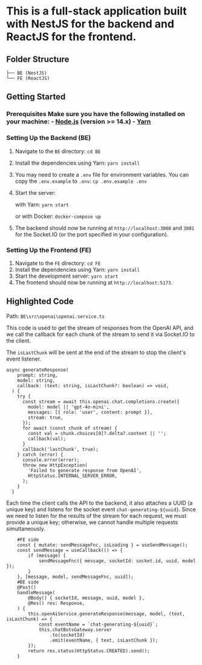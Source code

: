 # This is a full-stack application built with NestJS for the backend and ReactJS for the frontend. 
## Folder Structure
``` . 
├── BE (NestJS) 
└── FE (ReactJS) 
```
## Getting Started 
### Prerequisites Make sure you have the following installed on your machine: - [Node.js](https://nodejs.org/) (version >= 14.x) - [Yarn](https://yarnpkg.com/getting-started/install) 
### Setting Up the Backend (BE) 
1. Navigate to the `BE` directory: ```cd BE ```
2. Install the dependencies using Yarn: ```yarn install ``` 
3. You may need to create a `.env` file for environment variables. You can copy the `.env.example` to `.env`: ```cp .env.example .env ``` 
4. Start the server: 

    with Yarn: ```yarn start ``` 

    or with Docker: ```docker-compose up```
5. The backend should now be running at `http://localhost:3000` and `3001` for the Socket.IO (or the port specified in your configuration). 
### Setting Up the Frontend (FE) 
1. Navigate to the `FE` directory: ```cd FE ``` 
2. Install the dependencies using Yarn: ```yarn install ``` 
3. Start the development server: ```yarn start ``` 
4. The frontend should now be running at `http://localhost:5173`. 

## Highlighted Code
Path: ```BE\src\openai\openai.service.ts```

This code is used to get the stream of responses from the OpenAI API, and we call the callback for each chunk of the stream to send it via Socket.IO to the client.

The ```isLastChunk``` will be sent at the end of the stream to stop the client's event listener.
``` . 
async generateResponse(
    prompt: string,
    model: string,
    callback: (text: string, isLastChunk?: boolean) => void,
  ) {
    try {
      const stream = await this.openai.chat.completions.create({
        model: model || 'gpt-4o-mini',
        messages: [{ role: 'user', content: prompt }],
        stream: true,
      });
      for await (const chunk of stream) {
        const val = chunk.choices[0]?.delta?.content || '';
        callback(val);
      }
      callback('lastChunk', true);
    } catch (error) {
      console.error(error);
      throw new HttpException(
        'Failed to generate response from OpenAI',
        HttpStatus.INTERNAL_SERVER_ERROR,
      );
    }
  }
```

Each time the client calls the API to the backend, it also attaches a UUID (a unique key) and listens for the socket event ```chat-generating-${uuid}```. Since we need to listen for the results of the stream for each request, we must provide a unique key; otherwise, we cannot handle multiple requests simultaneously.
```
    #FE side
    const { mutate: sendMessageFnc, isLoading } = useSendMessage();
    const sendMessage = useCallback(() => {
        if (message) {
            sendMessageFnc({ message, socketId: socket.id, uuid, model });
        }
    }, [message, model, sendMessageFnc, uuid]);
    #BE side  
    @Post()
    handleMessage(
        @Body() { socketId, message, uuid, model },
        @Res() res: Response,
    ) {
        this.openAiService.generateResponse(message, model, (text, isLastChunk) => {
            const eventName = `chat-generating-${uuid}`;
            this.chatBotsGateway.server
                .to(socketId)
                .emit(eventName, { text, isLastChunk });
        });
        return res.status(HttpStatus.CREATED).send();
    }
```

